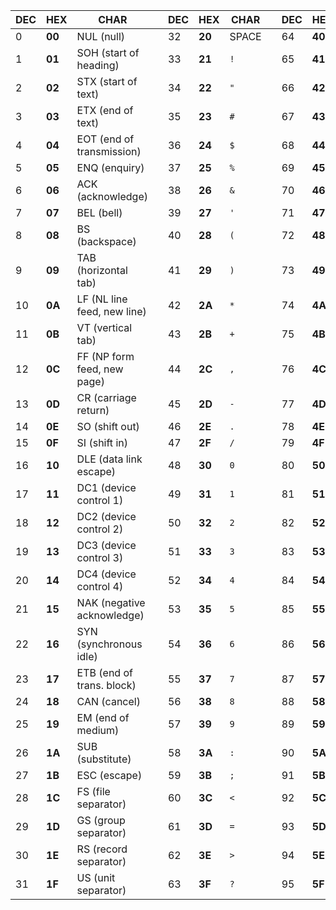 | DEC | HEX | CHAR |  | DEC | HEX | CHAR | | DEC | HEX | CHAR | | DEC | HEX | CHAR |
| --- | --- | --- | --- | --- | --- | --- | --- | --- | --- | --- | --- | --- | --- | --- |
|  0 | **00** | NUL (null)                   | | 32 | **20** | SPACE  | | 64 |  **40** | `@`     | |  96 | **60** | ```  |
|  1 | **01** | SOH (start of heading)       | | 33 | **21** | `!`    | | 65 |  **41** | `A`     | |  97 | **61** | `a`   |
|  2 | **02** | STX (start of text)          | | 34 | **22** | `"`    | | 66 |  **42** | `B`     | |  98 | **62** | `b`   |
|  3 | **03** | ETX (end of text)            | | 35 | **23** | `#`    | | 67 |  **43** | `C`     | |  99 | **63** | `c`   |
|  4 | **04** | EOT (end of transmission)    | | 36 | **24** | `$`    | | 68 |  **44** | `D`     | | 100 | **64** | `d`   |
|  5 | **05** | ENQ (enquiry)                | | 37 | **25** | `%`    | | 69 |  **45** | `E`     | | 101 | **65** | `e`   |
|  6 | **06** | ACK (acknowledge)            | | 38 | **26** | `&`    | | 70 |  **46** | `F`     | | 102 | **66** | `f`   |
|  7 | **07** | BEL (bell)                   | | 39 | **27** | `'`    | | 71 |  **47** | `G`     | | 103 | **67** | `g`   |
|  8 | **08** | BS  (backspace)              | | 40 | **28** | `(`    | | 72 |  **48** | `H`     | | 104 | **68** | `h`   |
|  9 | **09** | TAB (horizontal tab)         | | 41 | **29** | `)`    | | 73 |  **49** | `I`     | | 105 | **69** | `i`   |
| 10 | **0A** | LF  (NL line feed, new line) | | 42 | **2A** | `*`    | | 74 |  **4A** | `J`     | | 106 | **6A** | `j`   |
| 11 | **0B** | VT  (vertical tab)           | | 43 | **2B** | `+`    | | 75 |  **4B** | `K`     | | 107 | **6B** | `k`   |
| 12 | **0C** | FF  (NP form feed, new page) | | 44 | **2C** | `,`    | | 76 |  **4C** | `L`     | | 108 | **6C** | `l`   |
| 13 | **0D** | CR  (carriage return)        | | 45 | **2D** | `-`    | | 77 |  **4D** | `M`     | | 109 | **6D** | `m`   |
| 14 | **0E** | SO  (shift out)              | | 46 | **2E** | `.`    | | 78 |  **4E** | `N`     | | 110 | **6E** | `n`   |
| 15 | **0F** | SI  (shift in)               | | 47 | **2F** | `/`    | | 79 |  **4F** | `O`     | | 111 | **6F** | `o`   |
| 16 | **10** | DLE (data link escape)       | | 48 | **30** | `0`    | | 80 |  **50** | `P`     | | 112 | **70** | `p`   |
| 17 | **11** | DC1 (device control 1)       | | 49 | **31** | `1`    | | 81 |  **51** | `Q`     | | 113 | **71** | `q`   |
| 18 | **12** | DC2 (device control 2)       | | 50 | **32** | `2`    | | 82 |  **52** | `R`     | | 114 | **72** | `r`   |
| 19 | **13** | DC3 (device control 3)       | | 51 | **33** | `3`    | | 83 |  **53** | `S`     | | 115 | **73** | `s`   |
| 20 | **14** | DC4 (device control 4)       | | 52 | **34** | `4`    | | 84 |  **54** | `T`     | | 116 | **74** | `t`   |
| 21 | **15** | NAK (negative acknowledge)   | | 53 | **35** | `5`    | | 85 |  **55** | `U`     | | 117 | **75** | `u`   |
| 22 | **16** | SYN (synchronous idle)       | | 54 | **36** | `6`    | | 86 |  **56** | `V`     | | 118 | **76** | `v`   |
| 23 | **17** | ETB (end of trans. block)    | | 55 | **37** | `7`    | | 87 |  **57** | `W`     | | 119 | **77** | `w`   |
| 24 | **18** | CAN (cancel)                 | | 56 | **38** | `8`    | | 88 |  **58** | `X`     | | 120 | **78** | `x`   |
| 25 | **19** | EM  (end of medium)          | | 57 | **39** | `9`    | | 89 |  **59** | `Y`     | | 121 | **79** | `y`   |
| 26 | **1A** | SUB (substitute)             | | 58 | **3A** | `:`    | | 90 |  **5A** | `Z`     | | 122 | **7A** | `z`   |
| 27 | **1B** | ESC (escape)                 | | 59 | **3B** | `;`    | | 91 |  **5B** | `[`     | | 123 | **7B** | `{`   |
| 28 | **1C** | FS  (file separator)         | | 60 | **3C** | `<`    | | 92 |  **5C** | `\`     | | 124 | **7C** | `|`   |
| 29 | **1D** | GS  (group separator)        | | 61 | **3D** | `=`    | | 93 |  **5D** | `]`     | | 125 | **7D** | `}`   |
| 30 | **1E** | RS  (record separator)       | | 62 | **3E** | `>`    | | 94 |  **5E** | `^`     | | 126 | **7E** | `~`   |
| 31 | **1F** | US  (unit separator)         | | 63 | **3F** | `?`    | | 95 |  **5F** | `_`     | | 127 | **7F** | DEL   |
